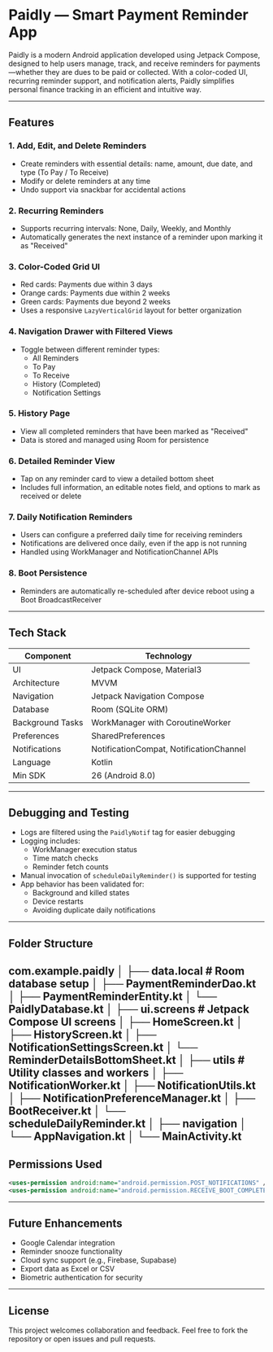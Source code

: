 # Paidly — Smart Payment Reminder App

Paidly is a modern Android application developed using Jetpack Compose, designed to help users manage, track, and receive reminders for payments—whether they are dues to be paid or collected. With a color-coded UI, recurring reminder support, and notification alerts, Paidly simplifies personal finance tracking in an efficient and intuitive way.

---

## Features

### 1. Add, Edit, and Delete Reminders
- Create reminders with essential details: name, amount, due date, and type (To Pay / To Receive)
- Modify or delete reminders at any time
- Undo support via snackbar for accidental actions

### 2. Recurring Reminders
- Supports recurring intervals: None, Daily, Weekly, and Monthly
- Automatically generates the next instance of a reminder upon marking it as "Received"

### 3. Color-Coded Grid UI
- Red cards: Payments due within 3 days  
- Orange cards: Payments due within 2 weeks  
- Green cards: Payments due beyond 2 weeks  
- Uses a responsive `LazyVerticalGrid` layout for better organization

### 4. Navigation Drawer with Filtered Views
- Toggle between different reminder types:
  - All Reminders
  - To Pay
  - To Receive
  - History (Completed)
  - Notification Settings

### 5. History Page
- View all completed reminders that have been marked as "Received"
- Data is stored and managed using Room for persistence

### 6. Detailed Reminder View
- Tap on any reminder card to view a detailed bottom sheet
- Includes full information, an editable notes field, and options to mark as received or delete

### 7. Daily Notification Reminders
- Users can configure a preferred daily time for receiving reminders
- Notifications are delivered once daily, even if the app is not running
- Handled using WorkManager and NotificationChannel APIs

### 8. Boot Persistence
- Reminders are automatically re-scheduled after device reboot using a Boot BroadcastReceiver

---

## Tech Stack

| Component         | Technology                         |
|-------------------|-------------------------------------|
| UI                | Jetpack Compose, Material3          |
| Architecture      | MVVM                                |
| Navigation        | Jetpack Navigation Compose          |
| Database          | Room (SQLite ORM)                   |
| Background Tasks  | WorkManager with CoroutineWorker    |
| Preferences       | SharedPreferences                   |
| Notifications     | NotificationCompat, NotificationChannel |
| Language          | Kotlin                              |
| Min SDK           | 26 (Android 8.0)                    |

---

## Debugging and Testing

- Logs are filtered using the `PaidlyNotif` tag for easier debugging
- Logging includes:
  - WorkManager execution status
  - Time match checks
  - Reminder fetch counts
- Manual invocation of `scheduleDailyReminder()` is supported for testing
- App behavior has been validated for:
  - Background and killed states
  - Device restarts
  - Avoiding duplicate daily notifications

---

## Folder Structure

com.example.paidly
│
├── data.local                 # Room database setup
│   ├── PaymentReminderDao.kt
│   ├── PaymentReminderEntity.kt
│   └── PaidlyDatabase.kt
│
├── ui.screens                 # Jetpack Compose UI screens
│   ├── HomeScreen.kt
│   ├── HistoryScreen.kt
│   ├── NotificationSettingsScreen.kt
│   └── ReminderDetailsBottomSheet.kt
│
├── utils                      # Utility classes and workers
│   ├── NotificationWorker.kt
│   ├── NotificationUtils.kt
│   ├── NotificationPreferenceManager.kt
│   ├── BootReceiver.kt
│   └── scheduleDailyReminder.kt
│
├── navigation
│   └── AppNavigation.kt
│
└── MainActivity.kt
---

## Permissions Used

```xml
<uses-permission android:name="android.permission.POST_NOTIFICATIONS" />
<uses-permission android:name="android.permission.RECEIVE_BOOT_COMPLETED" />
```

---

## Future Enhancements

- Google Calendar integration
- Reminder snooze functionality
- Cloud sync support (e.g., Firebase, Supabase)
- Export data as Excel or CSV
- Biometric authentication for security

---

## License

This project welcomes collaboration and feedback. Feel free to fork the repository or open issues and pull requests.
